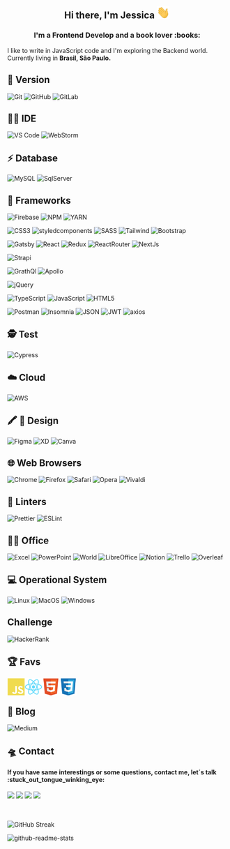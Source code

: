 <h2 align="center">Hi there, I'm Jessica <img src="https://github.com/milena-ramiro/milena-ramiro/blob/main/gifs/wave.gif" width="30px"> </h2>
<h3 align="center"> I'm a Frontend Develop and a book lover :books:</h3>

<p>I like to write in JavaScript code and I'm exploring the Backend world. Currently living in <b>Brasil, São Paulo.</b></p>


## :rocket: Version

![Git](https://img.shields.io/badge/Git-F05032?style=for-the-badge&logo=git&logoColor=white)
![GitHub](https://img.shields.io/badge/GitHub-100000?style=for-the-badge&logo=github&logoColor=white)
![GitLab](https://img.shields.io/badge/GitLab-330F63?style=for-the-badge&logo=gitlab&logoColor=white)

## :woman_technologist: IDE

![VS Code](https://img.shields.io/badge/Visual_Studio_Code-0078D4?style=for-the-badge&logo=visual%20studio%20code&logoColor=white)
![WebStorm](https://img.shields.io/badge/WebStorm-000000?style=for-the-badge&logo=WebStorm&logoColor=white)

## :zap: Database

![MySQL](https://img.shields.io/badge/MySQL-00000F?style=for-the-badge&logo=mysql&logoColor=white)
![SqlServer](https://img.shields.io/badge/Microsoft%20SQL%20Server-CC2927?style=for-the-badge&logo=microsoft%20sql%20server&logoColor=white)

## :rocket: Frameworks

![Firebase](https://img.shields.io/badge/firebase-ffca28?style=for-the-badge&logo=firebase&logoColor=black)
![NPM](https://img.shields.io/badge/npm-CB3837?style=for-the-badge&logo=npm&logoColor=white)
![YARN](https://img.shields.io/badge/Yarn-2C8EBB?style=for-the-badge&logo=yarn&logoColor=white)

![CSS3](https://img.shields.io/badge/CSS3-1572B6?style=for-the-badge&logo=css3&logoColor=white)
![styledcomponents](https://img.shields.io/badge/styled--components-DB7093?style=for-the-badge&logo=styled-components&logoColor=white)
![SASS](https://img.shields.io/badge/Sass-CC6699?style=for-the-badge&logo=sass&logoColor=white)
![Tailwind](https://img.shields.io/badge/Tailwind_CSS-38B2AC?style=for-the-badge&logo=tailwind-css&logoColor=white)
![Bootstrap](https://img.shields.io/badge/Bootstrap-563D7C?style=for-the-badge&logo=bootstrap&logoColor=white)

![Gatsby](https://img.shields.io/badge/Gatsby-663399?style=for-the-badge&logo=gatsby&logoColor=white)
![React](https://img.shields.io/badge/React-20232A?style=for-the-badge&logo=react&logoColor=61DAFB)
![Redux](https://img.shields.io/badge/Redux-593D88?style=for-the-badge&logo=redux&logoColor=white)
![ReactRouter](https://img.shields.io/badge/React_Router-CA4245?style=for-the-badge&logo=react-router&logoColor=white)
![NextJs](https://img.shields.io/badge/next.js-000000?style=for-the-badge&logo=nextdotjs&logoColor=white)

![Strapi](https://img.shields.io/badge/strapi-2e7eea?style=for-the-badge&logo=strapi&logoColor=white)

![GrathQl](https://img.shields.io/badge/GraphQl-E10098?style=for-the-badge&logo=graphql&logoColor=white)
![Apollo](https://img.shields.io/badge/Apollo%20GraphQL-311C87?&style=for-the-badge&logo=Apollo%20GraphQL&logoColor=white)

![jQuery](https://img.shields.io/badge/jQuery-0769AD?style=for-the-badge&logo=jquery&logoColor=white)

![TypeScript](https://img.shields.io/badge/TypeScript-007ACC?style=for-the-badge&logo=typescript&logoColor=white)
![JavaScript](https://img.shields.io/badge/JavaScript-323330?style=for-the-badge&logo=javascript&logoColor=F7DF1E)
![HTML5](	https://img.shields.io/badge/HTML5-E34F26?style=for-the-badge&logo=html5&logoColor=white)

![Postman](https://img.shields.io/badge/Postman-FF6C37?style=for-the-badge&logo=Postman&logoColor=white)
![Insomnia](https://img.shields.io/badge/Insomnia-5849be?style=for-the-badge&logo=Insomnia&logoColor=white)
![JSON](https://img.shields.io/badge/json-5E5C5C?style=for-the-badge&logo=json&logoColor=white)
![JWT](https://img.shields.io/badge/JWT-d63aff?style=for-the-badge&logo=jwt)
![axios](https://img.shields.io/badge/axios-F5E36C?style=for-the-badge&logo=axios)

## 🕵️ Test
![Cypress](https://img.shields.io/badge/Cypress-17202C?style=for-the-badge&logo=cypress&logoColor=white)

## :cloud: Cloud

![AWS](https://img.shields.io/badge/Amazon_AWS-232F3E?style=for-the-badge&logo=amazon-aws&logoColor=white)

## :crayon: :triangular_ruler: Design

![Figma](https://img.shields.io/badge/Figma-F24E1E?style=for-the-badge&logo=figma&logoColor=white)
![XD](https://img.shields.io/badge/Adobe%20XD-470137?style=for-the-badge&logo=Adobe%20XD&logoColor=#FF61F6)
![Canva](https://img.shields.io/badge/Canva-%2300C4CC.svg?&style=for-the-badge&logo=Canva&logoColor=white)

## :globe_with_meridians: Web Browsers

![Chrome](https://img.shields.io/badge/Google_chrome-4285F4?style=for-the-badge&logo=Google-chrome&logoColor=white)
![Firefox](https://img.shields.io/badge/Firefox_Browser-FF7139?style=for-the-badge&logo=Firefox-Browser&logoColor=white)
![Safari](https://img.shields.io/badge/Safari-FF1B2D?style=for-the-badge&logo=Safari&logoColor=white)
![Opera](https://img.shields.io/badge/Opera-FF1B2D?style=for-the-badge&logo=Opera&logoColor=white)
![Vivaldi](https://img.shields.io/badge/Vivaldi-EF3939?style=for-the-badge&logo=Vivaldi&logoColor=white)

## :monocle_face: Linters
![Prettier](https://img.shields.io/badge/prettier-1A2C34?style=for-the-badge&logo=prettier&logoColor=F7BA3E)
![ESLint](https://img.shields.io/badge/eslint-3A33D1?style=for-the-badge&logo=eslint&logoColor=white)

## :man_technologist: Office

![Excel](https://img.shields.io/badge/Microsoft_Excel-217346?style=for-the-badge&logo=microsoft-excel&logoColor=white)
![PowerPoint](https://img.shields.io/badge/Microsoft_PowerPoint-B7472A?style=for-the-badge&logo=microsoft-powerpoint&logoColor=white)
![World](https://img.shields.io/badge/Microsoft_Word-2B579A?style=for-the-badge&logo=microsoft-word&logoColor=white)
![LibreOffice](https://img.shields.io/badge/LibreOffice-18A303?style=for-the-badge&logo=LibreOffice&logoColor=white)
![Notion](https://img.shields.io/badge/Notion-000000?style=for-the-badge&logo=notion&logoColor=white)
![Trello](https://img.shields.io/badge/Trello-0052CC?style=for-the-badge&logo=trello&logoColor=white)
![Overleaf](https://img.shields.io/badge/Overleaf-47A141?style=for-the-badge&logo=Overleaf&logoColor=white)

## :computer: Operational System

![Linux](https://img.shields.io/badge/Linux-FCC624?style=for-the-badge&logo=linux&logoColor=black)
![MacOS](https://img.shields.io/badge/mac%20os-000000?style=for-the-badge&logo=apple&logoColor=white)
![Windows](https://img.shields.io/badge/Windows-0078D6?style=for-the-badge&logo=windows&logoColor=white)

## Challenge
![HackerRank](https://img.shields.io/badge/-Hackerrank-2EC866?style=for-the-badge&logo=HackerRank&logoColor=white)

## :trophy: Favs 

<img align="left" src="https://raw.githubusercontent.com/devicons/devicon/master/icons/javascript/javascript-plain.svg" width="40" />
<img align="left" src="https://raw.githubusercontent.com/devicons/devicon/master/icons/react/react-original.svg" width="40" />
<img align="left" src="https://raw.githubusercontent.com/devicons/devicon/master/icons/html5/html5-original.svg" width="40" />
<img align="left" src="https://raw.githubusercontent.com/devicons/devicon/master/icons/css3/css3-original.svg" width="40" />
<br /><br />

## :memo: Blog
![Medium](https://img.shields.io/badge/Medium-12100E?style=for-the-badge&logo=medium&logoColor=white)

## 🛸 Contact

<h4> If you have same interestings or some questions, contact me, let´s talk :stuck_out_tongue_winking_eye: </h4>

<a href="https://instagram.com/_jessica.severino" target="_blank"><img src="https://img.shields.io/badge/-Instagram-%23E4405F?style=for-the-badge&logo=instagram&logoColor=white" target="_blank"></a> 
<a href="https://discord.gg/jessica.severino#8646" target="_blank"><img src="https://img.shields.io/badge/Discord-7289DA?style=for-the-badge&logo=discord&logoColor=white" target="_blank"></a> 
<a href = "mailto:jessicaa.severinoo@gmail.com"><img src="https://img.shields.io/badge/-Gmail-%23333?style=for-the-badge&logo=gmail&logoColor=white" target="_blank"></a>
<a href="https://www.linkedin.com/in/jessicaseverino/" target="_blank"><img src="https://img.shields.io/badge/-LinkedIn-%230077B5?style=for-the-badge&logo=linkedin&logoColor=white" target="_blank"></a>

<br /><br />
![GitHub Streak](https://github-readme-streak-stats.herokuapp.com?user=jessicaseverinoo&theme=tokyonight)

![github-readme-stats](https://github-readme-stats.vercel.app/api/top-langs/?username=jessicaseverinoo)
